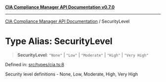 [**CIA Compliance Manager API Documentation v0.7.0**](../README.md)

***

[CIA Compliance Manager API Documentation](../globals.md) / SecurityLevel

# Type Alias: SecurityLevel

> **SecurityLevel**: `"None"` \| `"Low"` \| `"Moderate"` \| `"High"` \| `"Very High"`

Defined in: [src/types/cia.ts:8](https://github.com/Hack23/cia-compliance-manager/blob/main/src/types/cia.ts#L8)

Security level definitions - None, Low, Moderate, High, Very High
